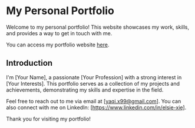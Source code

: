 
# My Personal Portfolio

Welcome to my personal portfolio! This website showcases my work, skills, and provides a way to get in touch with me.

You can access my portfolio website [here](https://yaqix.github.io/portfolio.github.io/).

## Introduction

I'm [Your Name], a passionate [Your Profession] with a strong interest in [Your Interests]. This portfolio serves as a collection of my projects and achievements, demonstrating my skills and expertise in the field.

Feel free to reach out to me via email at [yaqi.x99@gmail.com]. You can also connect with me on LinkedIn: [https://www.linkedin.com/in/elsie-xie].

Thank you for visiting my portfolio!

